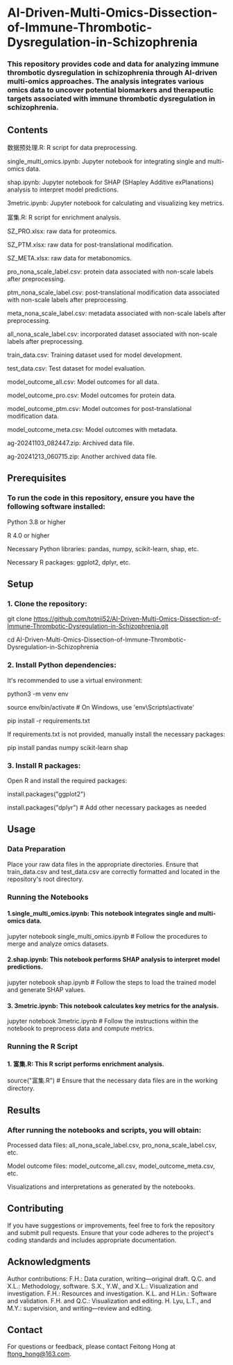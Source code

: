 # AI-Driven-Multi-Omics-Dissection-of-Immune-Thrombotic-Dysregulation-in-Schizophrenia

### This repository provides code and data for analyzing immune thrombotic dysregulation in schizophrenia through AI-driven multi-omics approaches. The analysis integrates various omics data to uncover potential biomarkers and therapeutic targets associated with immune thrombotic dysregulation in schizophrenia.

## Contents

数据预处理.R: R script for data preprocessing.

single_multi_omics.ipynb: Jupyter notebook for integrating single and multi-omics data.

shap.ipynb: Jupyter notebook for SHAP (SHapley Additive exPlanations) analysis to interpret model predictions.

3metric.ipynb: Jupyter notebook for calculating and visualizing key metrics.

富集.R: R script for enrichment analysis.

SZ_PRO.xlsx: raw data for proteomics.

SZ_PTM.xlsx: raw data for post-translational modification.

SZ_META.xlsx: raw data for metabonomics.

pro_nona_scale_label.csv: protein data associated with non-scale labels after preprocessing.

ptm_nona_scale_label.csv: post-translational modification data associated with non-scale labels after preprocessing.

meta_nona_scale_label.csv: metadata associated with non-scale labels after preprocessing.

all_nona_scale_label.csv: incorporated dataset associated with non-scale labels after preprocessing.

train_data.csv: Training dataset used for model development.

test_data.csv: Test dataset for model evaluation.

model_outcome_all.csv: Model outcomes for all data.

model_outcome_pro.csv: Model outcomes for protein data.

model_outcome_ptm.csv: Model outcomes for post-translational modification data.

model_outcome_meta.csv: Model outcomes with metadata.

ag-20241103_082447.zip: Archived data file.

ag-20241213_060715.zip: Another archived data file.

## Prerequisites

### To run the code in this repository, ensure you have the following software installed:

Python 3.8 or higher

R 4.0 or higher

Necessary Python libraries: pandas, numpy, scikit-learn, shap, etc.

Necessary R packages: ggplot2, dplyr, etc.

## Setup

### 1. Clone the repository:

git clone https://github.com/totnii52/AI-Driven-Multi-Omics-Dissection-of-Immune-Thrombotic-Dysregulation-in-Schizophrenia.git

cd AI-Driven-Multi-Omics-Dissection-of-Immune-Thrombotic-Dysregulation-in-Schizophrenia

### 2. Install Python dependencies:

It's recommended to use a virtual environment:

python3 -m venv env

source env/bin/activate  # On Windows, use 'env\Scripts\activate'

pip install -r requirements.txt

If requirements.txt is not provided, manually install the necessary packages:

pip install pandas numpy scikit-learn shap

### 3. Install R packages:

Open R and install the required packages:

install.packages("ggplot2")

install.packages("dplyr") # Add other necessary packages as needed

## Usage
### Data Preparation
Place your raw data files in the appropriate directories. 
Ensure that train_data.csv and test_data.csv are correctly formatted and located in the repository's root directory.

### Running the Notebooks

#### 1.single_multi_omics.ipynb: This notebook integrates single and multi-omics data.

jupyter notebook single_multi_omics.ipynb # Follow the procedures to merge and analyze omics datasets.

#### 2.shap.ipynb: This notebook performs SHAP analysis to interpret model predictions.

jupyter notebook shap.ipynb # Follow the steps to load the trained model and generate SHAP values.

#### 3. 3metric.ipynb: This notebook calculates key metrics for the analysis.

jupyter notebook 3metric.ipynb # Follow the instructions within the notebook to preprocess data and compute metrics.

### Running the R Script
#### 1. 富集.R: This R script performs enrichment analysis.

source("富集.R") # Ensure that the necessary data files are in the working directory.

## Results

### After running the notebooks and scripts, you will obtain:

Processed data files: all_nona_scale_label.csv, pro_nona_scale_label.csv, etc.

Model outcome files: model_outcome_all.csv, model_outcome_meta.csv, etc.

Visualizations and interpretations as generated by the notebooks.

## Contributing
If you have suggestions or improvements, feel free to fork the repository and submit pull requests. Ensure that your code adheres to the project's coding standards and includes appropriate documentation.

## Acknowledgments
Author contributions: F.H.: Data curation, writing—original draft. Q.C. and X.L.: Methodology, software. S.X., Y.W., and X.L.: Visualization and investigation. F.H.: Resources and investigation. K.L. and H.Lin.: Software and validation. F.H. and Q.C.: Visualization and editing. H. Lyu, L.T., and M.Y.: supervision, and writing—review and editing.

## Contact
For questions or feedback, please contact Feitong Hong at ftong_hong@163.com.
















